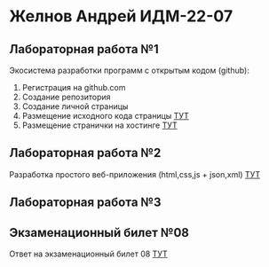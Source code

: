 # Желнов Андрей ИДМ-22-07
## Лабораторная работа №1
Экосистема разработки программ с открытым кодом (github):
1. Регистрация на github.com
2. Создание репозитория
3. Создание личной страницы
4. Размещение исходного кода страницы [ТУТ](https://github.com/zhelnovandrew/Laboratory_work-Zhelnov)
5. Размещение странички на хостинге [ТУТ](https://zhelnovandrew.github.io/Laboratory_work-Zhelnov/)

## Лабораторная работа №2
Разработка простого веб-приложения (html,css,js + json,xml) 
[ТУТ](https://zhelnovandrew.github.io/Laboratory_work-Zhelnov/pages/lab2.html)
## Лабораторная работа №3
## Экзаменационный билет №08
Ответ на экзаменационный билет 08 [ТУТ](https://github.com/stankin/inet-2022/wiki/exam08#%D0%B1%D0%B8%D0%BB%D0%B5%D1%82-8)
